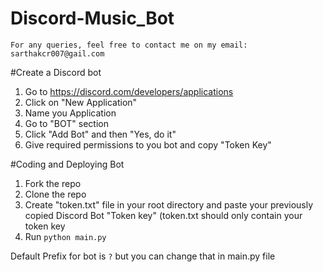 # Discord-Music_Bot

``For any queries, feel free to contact me on my email: sarthakcr007@gail.com``

#Create a Discord bot
1. Go to https://discord.com/developers/applications
2. Click on "New Application"
3. Name you Application
4. Go to "BOT" section
5. Click "Add Bot" and then "Yes, do it"
6. Give required permissions to you bot and copy "Token Key"

#Coding and Deploying Bot
1. Fork the repo
2. Clone the repo
3. Create "token.txt" file in your root directory and paste your previously copied Discord Bot "Token key" (token.txt should only contain your token key
3. Run `python main.py`


Default Prefix for bot is `?` but you can change that in main.py file
